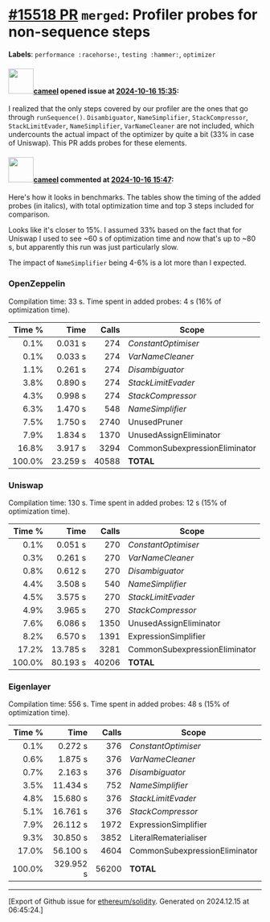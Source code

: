 # [\#15518 PR](https://github.com/ethereum/solidity/pull/15518) `merged`: Profiler probes for non-sequence steps
**Labels**: `performance :racehorse:`, `testing :hammer:`, `optimizer`


#### <img src="https://avatars.githubusercontent.com/u/137030?v=4" width="50">[cameel](https://github.com/cameel) opened issue at [2024-10-16 15:35](https://github.com/ethereum/solidity/pull/15518):

I realized that the only steps covered by our profiler are the ones that go through `runSequence()`. `Disambiguator`, `NameSimplifier`, `StackCompressor`, `StackLimitEvader`, `NameSimplifier`, `VarNameCleaner` are not included, which undercounts the actual impact of the optimizer by quite a bit (33% in case of Uniswap). This PR adds probes for these elements.

#### <img src="https://avatars.githubusercontent.com/u/137030?v=4" width="50">[cameel](https://github.com/cameel) commented at [2024-10-16 15:47](https://github.com/ethereum/solidity/pull/15518#issuecomment-2417229680):

Here's how it looks in benchmarks. The tables show the timing of the added probes (in italics), with total optimization time and top 3 steps included for comparison.

Looks like it's closer to 15%. I assumed 33% based on the fact that for Uniswap I used to see ~60 s of optimization time and now that's up to ~80 s, but apparently this run was just particularly slow.

The impact of `NameSimplifier` being 4-6% is a lot more than I expected.

### OpenZeppelin
Compilation time: 33 s.
Time spent in added probes: 4 s (16% of optimization time).

| Time % | Time       | Calls   | Scope                          |
|-------:|-----------:|--------:|--------------------------------|
|   0.1% |    0.031 s |     274 | *ConstantOptimiser*            |
|   0.1% |    0.033 s |     274 | *VarNameCleaner*               |
|   1.1% |    0.261 s |     274 | *Disambiguator*                |
|   3.8% |    0.890 s |     274 | *StackLimitEvader*             |
|   4.3% |    0.998 s |     274 | *StackCompressor*              |
|   6.3% |    1.470 s |     548 | *NameSimplifier*               |
|   7.5% |    1.750 s |    2740 | UnusedPruner                   |
|   7.9% |    1.834 s |    1370 | UnusedAssignEliminator         |
|  16.8% |    3.917 s |    3294 | CommonSubexpressionEliminator  |
| 100.0% |   23.259 s |   40588 | **TOTAL**                      |

### Uniswap
Compilation time: 130 s.
Time spent in added probes: 12 s (15% of optimization time).

| Time % | Time       | Calls   | Scope                          |
|-------:|-----------:|--------:|--------------------------------|
|   0.1% |    0.051 s |     270 | *ConstantOptimiser*            |
|   0.3% |    0.261 s |     270 | *VarNameCleaner*               |
|   0.8% |    0.612 s |     270 | *Disambiguator*                |
|   4.4% |    3.508 s |     540 | *NameSimplifier*               |
|   4.5% |    3.575 s |     270 | *StackLimitEvader*             |
|   4.9% |    3.965 s |     270 | *StackCompressor*              |
|   7.6% |    6.086 s |    1350 | UnusedAssignEliminator         |
|   8.2% |    6.570 s |    1391 | ExpressionSimplifier           |
|  17.2% |   13.785 s |    3281 | CommonSubexpressionEliminator  |
| 100.0% |   80.193 s |   40206 | **TOTAL**                      |

### Eigenlayer
Compilation time: 556 s.
Time spent in added probes: 48 s (15% of optimization time).

| Time % | Time       | Calls   | Scope                          |
|-------:|-----------:|--------:|--------------------------------|
|   0.1% |    0.272 s |     376 | *ConstantOptimiser*            |
|   0.6% |    1.875 s |     376 | *VarNameCleaner*               |
|   0.7% |    2.163 s |     376 | *Disambiguator*                |
|   3.5% |   11.434 s |     752 | *NameSimplifier*               |
|   4.8% |   15.680 s |     376 | *StackLimitEvader*             |
|   5.1% |   16.761 s |     376 | *StackCompressor*              |
|   7.9% |   26.112 s |    1972 | ExpressionSimplifier           |
|   9.3% |   30.850 s |    3852 | LiteralRematerialiser          |
|  17.0% |   56.100 s |    4604 | CommonSubexpressionEliminator  |
| 100.0% |  329.952 s |   56200 | **TOTAL**                      |


-------------------------------------------------------------------------------



[Export of Github issue for [ethereum/solidity](https://github.com/ethereum/solidity). Generated on 2024.12.15 at 06:45:24.]
